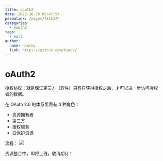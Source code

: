 ```yaml
---
title: oauth2
date: 2022-10-30 09:47:57
permalink: /pages/f85137/
categories: 
  - oauth2
tags: 
  - null
author: 
  name: hincky
  link: https://github.com/hincky
---
```

# oAuth2

授权协议：就是保证第三方（软件）只有在获得授权之后，才可以进一步访问授权者的数据。

在 OAuth 2.0 的体系里面有 4 种角色：
- 资源拥有者 
- 第三方 
- 授权服务 
- 受保护资源 

流程：
![](./img/oauth2-process.png)


资源整合中，即将上线，敬请期待！